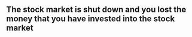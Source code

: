 ## The stock market is shut down and you lost the money that you have invested into the stock market
